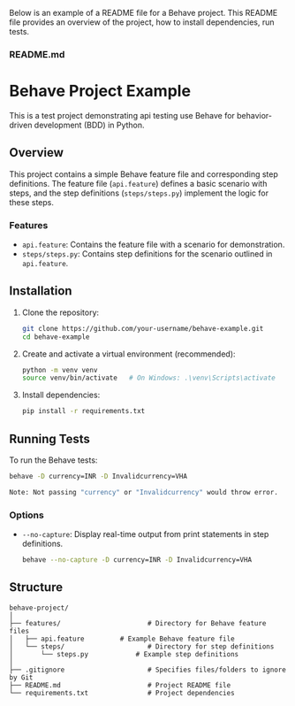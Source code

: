 Below is an example of a README file for a Behave project. This README file provides an overview of the project, how to install dependencies, run tests.

### README.md

# Behave Project Example

This is a test project demonstrating api testing use Behave for behavior-driven development (BDD) in Python.

## Overview

This project contains a simple Behave feature file and corresponding step definitions. The feature file (`api.feature`) defines a basic scenario with steps, and the step definitions (`steps/steps.py`) implement the logic for these steps.

### Features

- `api.feature`: Contains the feature file with a scenario for demonstration.
- `steps/steps.py`: Contains step definitions for the scenario outlined in `api.feature`.

## Installation

1. Clone the repository:
   ```sh
   git clone https://github.com/your-username/behave-example.git
   cd behave-example
   ```

2. Create and activate a virtual environment (recommended):
   ```sh
   python -m venv venv
   source venv/bin/activate   # On Windows: .\venv\Scripts\activate
   ```

3. Install dependencies:
   ```sh
   pip install -r requirements.txt
   ```

## Running Tests

To run the Behave tests:

```sh
behave -D currency=INR -D Invalidcurrency=VHA

Note: Not passing "currency" or "Invalidcurrency" would throw error.
```

### Options

- `--no-capture`: Display real-time output from print statements in step definitions.
  ```sh
  behave --no-capture -D currency=INR -D Invalidcurrency=VHA
  ```

## Structure

```
behave-project/
│
├── features/                      # Directory for Behave feature files
│   ├── api.feature         # Example Behave feature file
│   └── steps/                     # Directory for step definitions
│       └── steps.py            # Example step definitions
│
├── .gitignore                     # Specifies files/folders to ignore by Git
├── README.md                      # Project README file
└── requirements.txt               # Project dependencies
```

